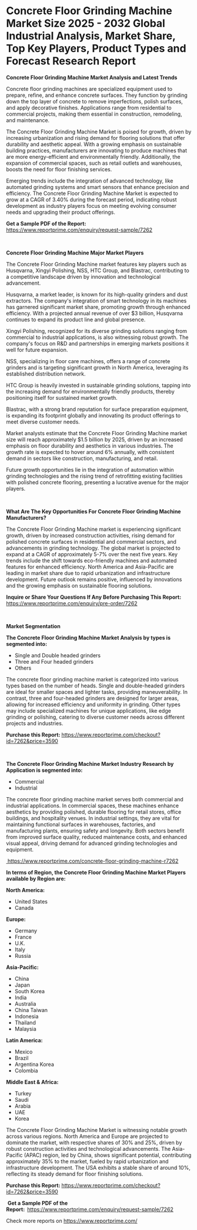 <p><h1>Concrete Floor Grinding Machine Market Size 2025 - 2032 Global Industrial Analysis, Market Share, Top Key Players, Product Types and Forecast Research Report</h1></p><p><strong>Concrete Floor Grinding Machine Market Analysis and Latest Trends</strong></p>
<p><p>Concrete floor grinding machines are specialized equipment used to prepare, refine, and enhance concrete surfaces. They function by grinding down the top layer of concrete to remove imperfections, polish surfaces, and apply decorative finishes. Applications range from residential to commercial projects, making them essential in construction, remodeling, and maintenance.</p><p>The Concrete Floor Grinding Machine Market is poised for growth, driven by increasing urbanization and rising demand for flooring solutions that offer durability and aesthetic appeal. With a growing emphasis on sustainable building practices, manufacturers are innovating to produce machines that are more energy-efficient and environmentally friendly. Additionally, the expansion of commercial spaces, such as retail outlets and warehouses, boosts the need for floor finishing services. </p><p>Emerging trends include the integration of advanced technology, like automated grinding systems and smart sensors that enhance precision and efficiency. The Concrete Floor Grinding Machine Market is expected to grow at a CAGR of 3.40% during the forecast period, indicating robust development as industry players focus on meeting evolving consumer needs and upgrading their product offerings.</p></p>
<p><strong>Get a Sample PDF of the Report:&nbsp;</strong> <a href="https://www.reportprime.com/enquiry/request-sample/7262?utm_campaign=2452&utm_medium=2&utm_source=Github&utm_content=ia&utm_term=19032025&utm_id=concrete-floor-grinding-machine">https://www.reportprime.com/enquiry/request-sample/7262</a></p>
<p>&nbsp;</p>
<p><strong>Concrete Floor Grinding Machine Major Market Players</strong></p>
<p><p>The Concrete Floor Grinding Machine market features key players such as Husqvarna, Xingyi Polishing, NSS, HTC Group, and Blastrac, contributing to a competitive landscape driven by innovation and technological advancement. </p><p>Husqvarna, a market leader, is known for its high-quality grinders and dust extractors. The company's integration of smart technology in its machines has garnered significant market share, promoting growth through enhanced efficiency. With a projected annual revenue of over $3 billion, Husqvarna continues to expand its product line and global presence.</p><p>Xingyi Polishing, recognized for its diverse grinding solutions ranging from commercial to industrial applications, is also witnessing robust growth. The company's focus on R&D and partnerships in emerging markets positions it well for future expansion. </p><p>NSS, specializing in floor care machines, offers a range of concrete grinders and is targeting significant growth in North America, leveraging its established distribution network. </p><p>HTC Group is heavily invested in sustainable grinding solutions, tapping into the increasing demand for environmentally friendly products, thereby positioning itself for sustained market growth.</p><p>Blastrac, with a strong brand reputation for surface preparation equipment, is expanding its footprint globally and innovating its product offerings to meet diverse customer needs.</p><p>Market analysts estimate that the Concrete Floor Grinding Machine market size will reach approximately $1.5 billion by 2025, driven by an increased emphasis on floor durability and aesthetics in various industries. The growth rate is expected to hover around 6% annually, with consistent demand in sectors like construction, manufacturing, and retail.</p><p>Future growth opportunities lie in the integration of automation within grinding technologies and the rising trend of retrofitting existing facilities with polished concrete flooring, presenting a lucrative avenue for the major players.</p></p>
<p>&nbsp;</p>
<p><strong>What Are The Key Opportunities For Concrete Floor Grinding Machine Manufacturers?</strong></p>
<p><p>The Concrete Floor Grinding Machine market is experiencing significant growth, driven by increased construction activities, rising demand for polished concrete surfaces in residential and commercial sectors, and advancements in grinding technology. The global market is projected to expand at a CAGR of approximately 5-7% over the next five years. Key trends include the shift towards eco-friendly machines and automated features for enhanced efficiency. North America and Asia-Pacific are leading in market share due to rapid urbanization and infrastructure development. Future outlook remains positive, influenced by innovations and the growing emphasis on sustainable flooring solutions.</p></p>
<p><strong>Inquire or Share Your Questions If Any Before Purchasing This Report:</strong> <a href="https://www.reportprime.com/enquiry/pre-order/7262?utm_campaign=2452&utm_medium=2&utm_source=Github&utm_content=ia&utm_term=19032025&utm_id=concrete-floor-grinding-machine">https://www.reportprime.com/enquiry/pre-order/7262</a></p>
<p>&nbsp;</p>
<p><strong>Market Segmentation</strong></p>
<p><strong>The Concrete Floor Grinding Machine Market Analysis by types is segmented into:</strong></p>
<p><ul><li>Single and Double headed grinders</li><li>Three and Four headed grinders</li><li>Others</li></ul></p>
<p><p>The concrete floor grinding machine market is categorized into various types based on the number of heads. Single and double-headed grinders are ideal for smaller spaces and lighter tasks, providing maneuverability. In contrast, three and four-headed grinders are designed for larger areas, allowing for increased efficiency and uniformity in grinding. Other types may include specialized machines for unique applications, like edge grinding or polishing, catering to diverse customer needs across different projects and industries.</p></p>
<p><strong>Purchase this Report:&nbsp;</strong><a href="https://www.reportprime.com/checkout?id=7262&price=3590&utm_campaign=2452&utm_medium=2&utm_source=Github&utm_content=ia&utm_term=19032025&utm_id=concrete-floor-grinding-machine">https://www.reportprime.com/checkout?id=7262&price=3590</a></p>
<p>&nbsp;</p>
<p><strong>The Concrete Floor Grinding Machine Market Industry Research by Application is segmented into:</strong></p>
<p><ul><li>Commercial</li><li>Industrial</li></ul></p>
<p><p>The concrete floor grinding machine market serves both commercial and industrial applications. In commercial spaces, these machines enhance aesthetics by providing polished, durable flooring for retail stores, office buildings, and hospitality venues. In industrial settings, they are vital for maintaining functional surfaces in warehouses, factories, and manufacturing plants, ensuring safety and longevity. Both sectors benefit from improved surface quality, reduced maintenance costs, and enhanced visual appeal, driving demand for advanced grinding technologies and equipment.</p></p>
<p><a href="https://www.reportprime.com/concrete-floor-grinding-machine-r7262?utm_campaign=2452&utm_medium=2&utm_source=Github&utm_content=ia&utm_term=19032025&utm_id=concrete-floor-grinding-machine">&nbsp;https://www.reportprime.com/concrete-floor-grinding-machine-r7262</a></p>
<p><strong>In terms of Region, the Concrete Floor Grinding Machine Market Players available by Region are:</strong></p>
<p>
    <p> <strong> North America: </strong>
        <ul>
            <li>United States</li>
            <li>Canada</li>
        </ul>
        </p> 
    <p> <strong> Europe: </strong>
        <ul>
            <li>Germany</li>
            <li>France</li>
            <li>U.K.</li>
            <li>Italy</li>
            <li>Russia</li>
        </ul>
        </p> 
    <p> <strong> Asia-Pacific: </strong>
        <ul>
            <li>China</li>
            <li>Japan</li>
            <li>South Korea</li>
            <li>India</li>
            <li>Australia</li>
            <li>China Taiwan</li>
            <li>Indonesia</li>
            <li>Thailand</li>
            <li>Malaysia</li>
        </ul>
        </p> 
    <p> <strong> Latin America: </strong>
        <ul>
            <li>Mexico</li>
            <li>Brazil</li>
            <li>Argentina Korea</li>
            <li>Colombia</li>
        </ul>
        </p> 
    <p> <strong> Middle East & Africa: </strong>
        <ul>
            <li>Turkey</li>
            <li>Saudi</li>
            <li>Arabia</li>
            <li>UAE</li>
            <li>Korea</li>
        </ul>
    </p>
    </p>
<p><p>The Concrete Floor Grinding Machine Market is witnessing notable growth across various regions. North America and Europe are projected to dominate the market, with respective shares of 30% and 25%, driven by robust construction activities and technological advancements. The Asia-Pacific (APAC) region, led by China, shows significant potential, contributing approximately 35% to the market, fueled by rapid urbanization and infrastructure development. The USA exhibits a stable share of around 10%, reflecting its steady demand for floor finishing solutions.</p></p>
<p><strong>Purchase this Report: </strong><a href="https://www.reportprime.com/checkout?id=7262&price=3590&utm_campaign=2452&utm_medium=2&utm_source=Github&utm_content=ia&utm_term=19032025&utm_id=concrete-floor-grinding-machine">https://www.reportprime.com/checkout?id=7262&price=3590</a></p>
<p>&nbsp;<strong>Get a Sample PDF of the Report:&nbsp;&nbsp;</strong><a href="https://www.reportprime.com/enquiry/request-sample/7262?utm_campaign=2452&utm_medium=2&utm_source=Github&utm_content=ia&utm_term=19032025&utm_id=concrete-floor-grinding-machine">https://www.reportprime.com/enquiry/request-sample/7262</a></p>
<p><strong></strong></p>
<p>Check more reports on <a href="https://www.reportprime.com/?utm_campaign=2452&utm_medium=2&utm_source=Github&utm_content=ia&utm_term=19032025&utm_id=concrete-floor-grinding-machine">https://www.reportprime.com/</a></p>